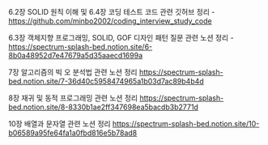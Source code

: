 6.2장 SOLID 원칙 이해 및 6.4장 코딩 테스트 코드 관련 깃허브 정리 - https://github.com/minbo2002/coding_interview_study_code

6.3장 객체지향 프로그래밍, SOLID, GOF 디자인 패턴 질문 관련 노션 정리 - https://spectrum-splash-bed.notion.site/6-8b0a48952d7e47679a5d35aaecd1699a 

7장 알고리즘의 빅 오 분석법 관련 노션 정리 https://spectrum-splash-bed.notion.site/7-36d40c5958474965a1b03d7ac89b4b4d

8장 재귀 및 동적 프로그래밍 관련 노션 정리 https://spectrum-splash-bed.notion.site/8-8330b1ae2ff347698ea5bacdb3b2771d

10장 배열과 문자열 관련 노션 정리 https://spectrum-splash-bed.notion.site/10-b06589a95fe64fa1a0fbd816e5b78ad8
